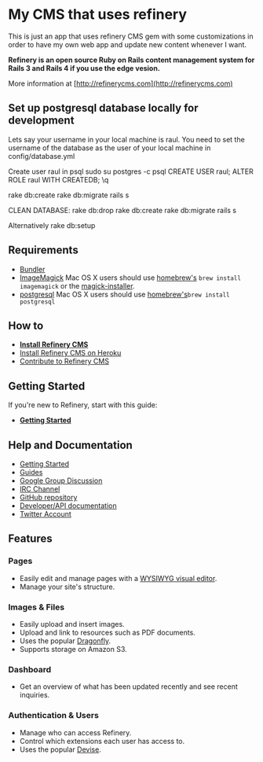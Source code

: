 # My CMS that uses refinery

This is just an app that uses refinery CMS gem with some customizations in order to 
have my own web app and update new content whenever I want.

__Refinery is an open source Ruby on Rails content management system for Rails 3 and Rails 4 if you use the edge vesion.__

More information at [http://refinerycms.com](http://refinerycms.com)

## Set up postgresql database locally for development

Lets say your username in your local machine is raul.
You need to set the username of the database as the user of your local machine in config/database.yml

Create user raul in psql
sudo su postgres -c psql
 CREATE USER raul;
 ALTER ROLE raul WITH CREATEDB;
 \q

  rake db:create
  rake db:migrate
  rails s

 CLEAN DATABASE:
 rake db:drop
 rake db:create
 rake db:migrate
 rails s

 Alternatively rake db:setup

## Requirements

* [Bundler](http://gembundler.com)
* [ImageMagick](http://www.imagemagick.org/script/install-source.php)
  Mac OS X users should use [homebrew's](https://github.com/mxcl/homebrew/wiki/installation) `brew install imagemagick` or the [magick-installer](https://github.com/maddox/magick-installer).
* [postgresql](http://www.postgresql.org)
  Mac OS X users should use [homebrew's](https://github.com/mxcl/homebrew/wiki/installation)`brew install postgresql` 

## How to

* __[Install Refinery CMS](http://refinerycms.com/download)__
* [Install Refinery CMS on Heroku](http://refinerycms.com/guides/heroku)
* [Contribute to Refinery CMS](readme.md#contributing)

## Getting Started

If you're new to Refinery, start with this guide:

* __[Getting Started](http://refinerycms.com/guides/getting-started)__

## Help and Documentation

* [Getting Started](http://refinerycms.com/guides/getting-started)
* [Guides](http://refinerycms.com/guides)
* [Google Group Discussion](http://group.refinerycms.org)
* [IRC Channel](http://refinerycms.com/guides/how-to-get-help#irc-channel)
* [GitHub repository](https://github.com/refinery/refinerycms)
* [Developer/API documentation](http://api.refinerycms.org)
* [Twitter Account](http://twitter.com/refinerycms)

## Features

### Pages

* Easily edit and manage pages with a [WYSIWYG visual editor](http://www.wymeditor.org/).
* Manage your site's structure.

### Images & Files

* Easily upload and insert images.
* Upload and link to resources such as PDF documents.
* Uses the popular [Dragonfly](https://github.com/markevans/dragonfly).
* Supports storage on Amazon S3.

### Dashboard

* Get an overview of what has been updated recently and see recent inquiries.

### Authentication & Users

* Manage who can access Refinery.
* Control which extensions each user has access to.
* Uses the popular [Devise](https://github.com/plataformatec/devise).
